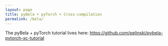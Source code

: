 ```yaml
---
layout: page
title: pyBela + pyTorch + Cross-compilation 
permalink: /bela/
---
```


The pyBela + pyTorch tutorial lives here: <https://github.com/pelinski/pybela-pytorch-xc-tutorial>
